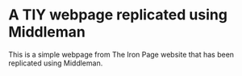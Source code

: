 # A TIY webpage replicated using Middleman
This is a simple webpage from The Iron Page website that has been replicated using Middleman.

